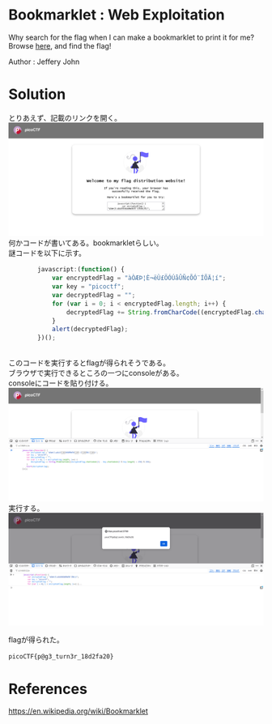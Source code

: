 # Bookmarklet : Web Exploitation

Why search for the flag when I can make a bookmarklet to print it for me?  
Browse [here](http://titan.picoctf.net:57769/), and find the flag!

Author : Jeffery John

# Solution

とりあえず、記載のリンクを開く。  
![page](image/image1.png)  
何かコードが書いてある。bookmarkletらしい。  
謎コードを以下に示す。
```js
        javascript:(function() {
            var encryptedFlag = "àÒÆÞ¦È¬ëÙ£ÖÓÚåÛÑ¢ÕÓ¨ÍÕÄ¦í";
            var key = "picoctf";
            var decryptedFlag = "";
            for (var i = 0; i < encryptedFlag.length; i++) {
                decryptedFlag += String.fromCharCode((encryptedFlag.charCodeAt(i) - key.charCodeAt(i % key.length) + 256) % 256);
            }
            alert(decryptedFlag);
        })();
    
```
このコードを実行するとflagが得られそうである。  
ブラウザで実行できるところの一つにconsoleがある。  
consoleにコードを貼り付ける。  
![console](image/image2.png)  
実行する。  
![flag](image/image3.png)

flagが得られた。

`picoCTF{p@g3_turn3r_18d2fa20}`

# References
https://en.wikipedia.org/wiki/Bookmarklet
